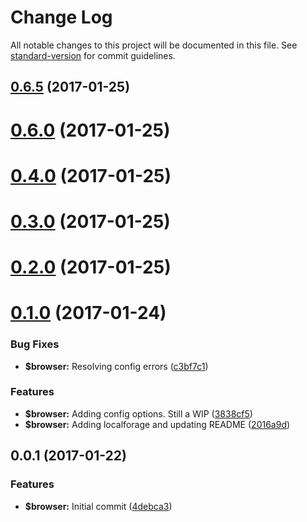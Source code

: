 # Change Log

All notable changes to this project will be documented in this file. See [standard-version](https://github.com/conventional-changelog/standard-version) for commit guidelines.

<a name="0.6.5"></a>
## [0.6.5](https://github.com/phillipcurl/ngx-warehouse/compare/v0.6.0...v0.6.5) (2017-01-25)



<a name="0.6.0"></a>
# [0.6.0](https://github.com/phillipcurl/ngx-warehouse/compare/v0.4.0...v0.6.0) (2017-01-25)



<a name="0.4.0"></a>
# [0.4.0](https://github.com/phillipcurl/ngx-warehouse/compare/v0.2.0...v0.4.0) (2017-01-25)



<a name="0.3.0"></a>
# [0.3.0](https://github.com/phillipcurl/ngx-warehouse/compare/v0.2.0...v0.3.0) (2017-01-25)



<a name="0.2.0"></a>
# [0.2.0](https://github.com/phillipcurl/ngx-warehouse/compare/v0.1.0...v0.2.0) (2017-01-25)



<a name="0.1.0"></a>
# [0.1.0](https://github.com/phillipcurl/ngx-warehouse/compare/v0.0.1...v0.1.0) (2017-01-24)


### Bug Fixes

* **$browser:** Resolving config errors ([c3bf7c1](https://github.com/phillipcurl/ngx-warehouse/commit/c3bf7c1))


### Features

* **$browser:** Adding config options. Still a WIP ([3838cf5](https://github.com/phillipcurl/ngx-warehouse/commit/3838cf5))
* **$browser:** Adding localforage and updating README ([2016a9d](https://github.com/phillipcurl/ngx-warehouse/commit/2016a9d))



<a name="0.0.1"></a>
## 0.0.1 (2017-01-22)


### Features

* **$browser:** Initial commit ([4debca3](https://github.com/phillipcurl/ngx-warehouse/commit/4debca3))
